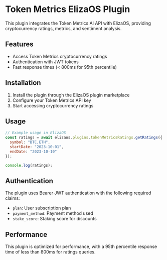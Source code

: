 # Token Metrics ElizaOS Plugin

This plugin integrates the Token Metrics AI API with ElizaOS, providing cryptocurrency ratings, metrics, and sentiment analysis.

## Features

- Access Token Metrics cryptocurrency ratings
- Authentication with JWT tokens
- Fast response times (< 800ms for 95th percentile)

## Installation

1. Install the plugin through the ElizaOS plugin marketplace
2. Configure your Token Metrics API key
3. Start accessing cryptocurrency ratings

## Usage

```javascript
// Example usage in ElizaOS
const ratings = await elizaos.plugins.tokenMetricsRatings.getRatings({
  symbol: "BTC,ETH",
  startDate: "2023-10-01",
  endDate: "2023-10-10"
});

console.log(ratings);
```

## Authentication

The plugin uses Bearer JWT authentication with the following required claims:
- `plan`: User subscription plan
- `payment_method`: Payment method used
- `stake_score`: Staking score for discounts

## Performance

This plugin is optimized for performance, with a 95th percentile response time of less than 800ms for ratings queries.
